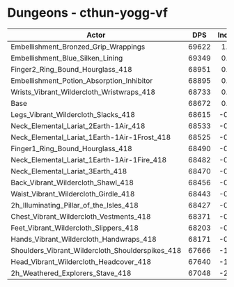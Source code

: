 # Dungeons - cthun-yogg-vf
| Actor | DPS | Increase |
|---|:---:|:---:|
|Embellishment_Bronzed_Grip_Wrappings|69622|1.38%|
|Embellishment_Blue_Silken_Lining|69349|0.99%|
|Finger2_Ring_Bound_Hourglass_418|68951|0.41%|
|Embellishment_Potion_Absorption_Inhibitor|68895|0.32%|
|Wrists_Vibrant_Wildercloth_Wristwraps_418|68733|0.09%|
|Base|68672|0.00%|
|Legs_Vibrant_Wildercloth_Slacks_418|68615|-0.08%|
|Neck_Elemental_Lariat_2Earth-1Air_418|68533|-0.20%|
|Neck_Elemental_Lariat_1Earth-1Air-1Frost_418|68525|-0.21%|
|Finger1_Ring_Bound_Hourglass_418|68490|-0.27%|
|Neck_Elemental_Lariat_1Earth-1Air-1Fire_418|68482|-0.28%|
|Neck_Elemental_Lariat_3Earth_418|68470|-0.29%|
|Back_Vibrant_Wildercloth_Shawl_418|68456|-0.31%|
|Waist_Vibrant_Wildercloth_Girdle_418|68443|-0.33%|
|2h_Illuminating_Pillar_of_the_Isles_418|68427|-0.36%|
|Chest_Vibrant_Wildercloth_Vestments_418|68371|-0.44%|
|Feet_Vibrant_Wildercloth_Slippers_418|68203|-0.68%|
|Hands_Vibrant_Wildercloth_Handwraps_418|68171|-0.73%|
|Shoulders_Vibrant_Wildercloth_Shoulderspikes_418|67666|-1.46%|
|Head_Vibrant_Wildercloth_Headcover_418|67640|-1.50%|
|2h_Weathered_Explorers_Stave_418|67048|-2.36%|
